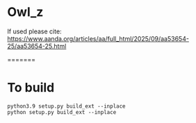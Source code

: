 # Owl_z
If used please cite: https://www.aanda.org/articles/aa/full_html/2025/09/aa53654-25/aa53654-25.html


=======
# To build
```
python3.9 setup.py build_ext --inplace
python setup.py build_ext --inplace
```
